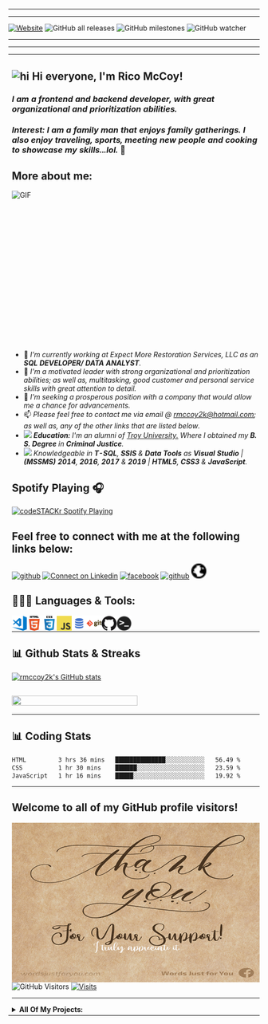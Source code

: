 <table width="100%"> 
  <tr>
      
---
---
[![Website](https://img.shields.io/website?label=Portfolio&style=for-the-badge&up_color=green&url=https%3A%2F%2Frmccoy2k.github.io%2Fportfolio%2F)](https://rmccoy2k.github.io/portfolio/) ![GitHub all releases](https://img.shields.io/github/downloads/rmccoy2k/3D-cube-box/total?logo=github&style=for-the-badge) ![GitHub milestones](https://img.shields.io/github/milestones/all/rmccoy2k/3D-cube-box?logo=github&style=for-the-badge) ![GitHub watcher](https://img.shields.io/github/watchers/rmccoy2k/3D-cube-box?logo=github&style=for-the-badge) 
<!--[![Twitter Follow](https://img.shields.io/twitter/follow/codeSTACKr?color=1DA1F2&logo=twitter&style=for-the-badge)](https://twitter.com/intent/follow?original_referer=https%3A%2F%2Fgithub.com%2FcodeSTACKr&screen_name=codeSTACKr)-->
---
---
	  
</tr>
<td width="100%">


## <img src="https://user-images.githubusercontent.com/1303154/88677602-1635ba80-d120-11ea-84d8-d263ba5fc3c0.gif" width="30px" alt="hi"> Hi everyone, I'm Rico McCoy!


### *I am a frontend and backend developer, with great organizational and prioritization abilities.*

### *Interest: I am a family man that enjoys family gatherings. I also enjoy traveling, sports, meeting new people and cooking to showcase my skills...lol.* 🤣


## More about me:

<img align="right" alt="GIF" src="https://github.com/rmccoy2k/rmccoy2k/blob/main/rmccoy2k-gif.gif?raw=true" width="500" height="320" /> 

<!--
<img align="right" alt="GIF" src="https://github.com/abhisheknaiidu/abhisheknaiidu/blob/master/code.gif?raw=true" width="500" height="320" />
-->

- 🔭 *I’m currently working at Expect More Restoration Services, LLC as an **SQL DEVELOPER/ DATA ANALYST**.*
- 💪 *I'm a motivated leader with strong organizational and prioritization abilities; as well as, multitasking, good customer and personal service skills with great attention to detail.*
- 🤔 *I’m seeking a prosperous position with a company that would allow me a chance for advancements.*
- 📫 *Please feel free to contact me via email @ rmccoy2k@hotmail.com; as well as, any of the other links that are listed below.*
- <img src="https://media.giphy.com/media/fYSnHlufseco8Fh93Z/giphy.gif" width="25"> ***Education:** I'm an alumni of <a href="https://www.troy.edu/alumni/index.html">Troy University.</a> Where I obtained my **B. S. Degree** in **Criminal Justice**.*
- <img src="https://emojis.slackmojis.com/emojis/images/1531849430/4246/blob-sunglasses.gif?1531849430" width="25"/> *Knowledgeable in **T-SQL**, **SSIS** & **Data Tools** as **Visual Studio** | **(MSSMS) 2014**, **2016**, **2017** & **2019** | **HTML5**, **CSS3** & **JavaScript**.*
<!--
- 😄 Pronouns: CoderOne, Ipenywis, islempenywis.
- ⚡ Fun fact: I play games and go to the GYM very often.
-->


## Spotify Playing 🎧

[<img src="https://now-playing-codestackr.vercel.app/api/spotify-playing" alt="codeSTACKr Spotify Playing" width="550" />](https://open.spotify.com/user/bpltz26vd7syn4ury87fm0oh8)


## Feel free to connect with me at the following links below:

[<img src='https://img.shields.io/badge/GitHub-100000?style=for-the-badge&logo=github&logoColor=white' alt='github' height='30'>](https://github.com/rmccoy2k)  [<img src='https://img.shields.io/badge/LinkedIn-0077B5?style=for-the-badge&logo=linkedin&logoColor=white' alt='Connect on Linkedin' height='30'>](https://www.linkedin.com/in/rico-mccoy-0b097116a/)  [<img src='https://img.shields.io/badge/Facebook-1877F2?style=for-the-badge&logo=facebook&logoColor=white' alt='facebook' height='30'>](https://www.facebook.com/rico.mccoy.90/)  [<img src='https://img.shields.io/badge/Microsoft_Outlook-0078D4?style=for-the-badge&logo=microsoft-outlook&logoColor=white' alt='github' height='30'>](https://rmccoy2k@hotmail.com) [<img src='https://raw.githubusercontent.com/iconic/open-iconic/master/svg/globe.svg' alt='website' height='30'>](https://rmccoy2k.github.io/portfolio/)


## 👨🏻‍💻 Languages & Tools:

<!-- Icons -->
[<img align="left" alt="Visual Studio Code" width="30px" src="https://raw.githubusercontent.com/github/explore/80688e429a7d4ef2fca1e82350fe8e3517d3494d/topics/visual-studio-code/visual-studio-code.png" />](https://rmccoy2k.github.io/portfolio/Project%20Page/projects.html)
[<img align="left" alt="HTML5" width="30px" src="https://raw.githubusercontent.com/github/explore/80688e429a7d4ef2fca1e82350fe8e3517d3494d/topics/html/html.png" />](https://rmccoy2k.github.io/portfolio/Project%20Page/projects.html)
[<img align="left" alt="CSS3" width="30px" src="https://raw.githubusercontent.com/github/explore/80688e429a7d4ef2fca1e82350fe8e3517d3494d/topics/css/css.png" />](https://rmccoy2k.github.io/portfolio/Project%20Page/projects.html)
[<img align="left" alt="JavaScript" width="30px" src="https://raw.githubusercontent.com/github/explore/80688e429a7d4ef2fca1e82350fe8e3517d3494d/topics/javascript/javascript.png" />](https://rmccoy2k.github.io/portfolio/Project%20Page/projects.html)
[<img align="left" alt="SQL" width="30px" src="https://raw.githubusercontent.com/github/explore/80688e429a7d4ef2fca1e82350fe8e3517d3494d/topics/sql/sql.png" />](https://rmccoy2k.github.io/portfolio/Project%20Page/projects.html)
[<img align="left" alt="Git" width="30px" src="https://raw.githubusercontent.com/github/explore/80688e429a7d4ef2fca1e82350fe8e3517d3494d/topics/git/git.png" />](https://github.com/rmccoy2k)
[<img align="left" alt="GitHub" width="30px" src="https://raw.githubusercontent.com/github/explore/78df643247d429f6cc873026c0622819ad797942/topics/github/github.png" />](https://github.com/rmccoy2k)
[<img align="left" alt="Terminal" width="30px" src="https://raw.githubusercontent.com/github/explore/80688e429a7d4ef2fca1e82350fe8e3517d3494d/topics/terminal/terminal.png" />]("")


<!--## Badges  

<a href='https://archiveprogram.github.com/'><img src='https://raw.githubusercontent.com/acervenky/animated-github-badges/master/assets/acbadge.gif' width='35' height='35'></a> <a href='https://docs.github.com/en/developers'><img src='https://raw.githubusercontent.com/acervenky/animated-github-badges/master/assets/devbadge.gif' width='35' height='35'></a> <a href='https://github.com/pricing'><img src='https://raw.githubusercontent.com/acervenky/animated-github-badges/master/assets/pro.gif' width='35' height='35'></a> <a href='https://stars.github.com/'><img src='https://raw.githubusercontent.com/acervenky/animated-github-badges/master/assets/starbadge.gif' width='35' height='35'></a> <a href='https://docs.github.com/en/github/supporting-the-open-source-community-with-github-sponsors'><img src='https://raw.githubusercontent.com/acervenky/animated-github-badges/master/assets/sponsorbadge.gif' width='35' height='35'></a>-->

<br >

---


## 📊 Github Stats & Streaks

[![rmccoy2k's GitHub stats](https://github-readme-stats.vercel.app/api?username=rmccoy2k&show_icons=true&hide_border=true)](https://github.com/rmccoy2k/github-readme-stats) 
	  
##

<img  src="https://github-readme-streak-stats.herokuapp.com/?user=rmccoy2k&theme=true&hide_border=true" width="71%" height="71%" >



---


## 📊 Coding Stats

<!--START_SECTION:waka-->
```text
HTML         3 hrs 36 mins   ██████████████░░░░░░░░░░░   56.49 % 
CSS          1 hr 30 mins    ██████░░░░░░░░░░░░░░░░░░░   23.59 % 
JavaScript   1 hr 16 mins    █████░░░░░░░░░░░░░░░░░░░░   19.92 % 
```
<!--END_SECTION:waka-->

---

<!---------------------------------
GitHub Profile Visitors Info & Code
---------------------------------->

<!-- Docs
How to use?

If you know how to add picture in markdown, then you are good to go.

All you have to do is to add below markdown markup to your markdown content:

![GitHub-visitors](https://GitHub-visitor-badge.glitch.me/badge?page_id=page.id)
                
          
In which, the url parameter page_id is REQUIRED, please use the unique string to best represent your page.

I recommend you to follow page_id rules below:

For README.md file, use ${your.username}.${your.repo.id}, https://visitor-badge.glitch.me/badge?page_id=jwenjian.visitor-badge for example.

For Issue body, use ${your.username}.${your.repo.id}.issue.${issue.id}, https://visitor-badge.glitch.me/badge?page_id=jwenjian.visitor-badge.issue.1 for example.

...or any other markdown content, please give an unique string to distinguish -->


## Welcome to all of my GitHub profile visitors! 

<img align="right" alt="GIF" src="https://github.com/rmccoy2k/rmccoy2k/blob/main/rmccoy2k-gif-2.gif?raw=true" width="500" height="320" />

![GitHub Visitors](https://GitHub%20visitor-badge.glitch.me/badge?page_id=${rmccoy2k}.${rmccoy2k.repo.id}.issue.${issue.id},GitHub%20visitor-badge.issue.1)
[![Visits](https://komarev.com/ghpvc/?username=rmccoy2k&logo=GitHub&label=GitHub%20Visitors&color=336699&logoColor=white&style=flat-square)](https://github.com/rmccoy2k)

---


<!-- Additional Info -->

<details>
<summary>
<h><b>All Of My Projects:</h></b>
</summary>
	
## **COMING SOON!**


<!--
I love sharing knowledge and putting tutorials, courses and posts together for helping other developers, and tjat's why CoderOne Youtube Channel exists!

#### What is CoderOne?

CoderOne is a youtube channel for learning Web/Mobile development, coding and design. Including new technologies and frameworks and anything really related to development world.
-->
</details>


<!--
<details>
<summary>
All Of My Projects:
</summary>
	
<br >

<table>
  <thead align="center">
    <tr border: none;>
      <td><b>🎁 Projects</b></td>
      <td><b>⭐ Stars</b></td>
      <td><b>📚 Forks</b></td>
      <td><b>🛎 Issues</b></td>
      <td><b>📬 Pull requests</b></td>
    </tr>
  </thead>
  <tbody>
    <tr>
      <td><a href="https://github.com/thmsgbrt/react-simple-pull-to-refresh"><b>React PullToRefresh component</b></a></td>
      <td><img alt="Stars" src="https://img.shields.io/github/stars/thmsgbrt/react-simple-pull-to-refresh?style=flat-square&labelColor=343b41"/></td>
      <td><img alt="Forks" src="https://img.shields.io/github/forks/thmsgbrt/react-simple-pull-to-refresh?style=flat-square&labelColor=343b41"/></td>
      <td><img alt="Issues" src="https://img.shields.io/github/issues/thmsgbrt/react-simple-pull-to-refresh?style=flat-square&labelColor=343b41"/></td>
      <td><img alt="Pull Requests" src="https://img.shields.io/github/issues-pr/thmsgbrt/react-simple-pull-to-refresh?style=flat-square&labelColor=343b41"/></td>
    </tr>
	  <tr>
      <td><a href="https://github.com/thmsgbrt/Chrome-Extension-with-React-and-Typescript-Starter-Pack"><b>Typescript & React Chrome Extension Starter</b></a></td>
      <td><img alt="Stars" src="https://img.shields.io/github/stars/thmsgbrt/Chrome-Extension-with-React-and-Typescript-Starter-Pack?style=flat-square&labelColor=343b41"/></td>
      <td><img alt="Forks" src="https://img.shields.io/github/forks/thmsgbrt/Chrome-Extension-with-React-and-Typescript-Starter-Pack?style=flat-square&labelColor=343b41"/></td>
      <td><img alt="Issues" src="https://img.shields.io/github/issues/thmsgbrt/Chrome-Extension-with-React-and-Typescript-Starter-Pack?style=flat-square&labelColor=343b41"/></td>
      <td><img alt="Pull Requests" src="https://img.shields.io/github/issues-pr/thmsgbrt/Chrome-Extension-with-React-and-Typescript-Starter-Pack?style=flat-square&labelColor=343b41"/></td>
    </tr>
    <tr>
      <td><a href="https://github.com/thmsgbrt/nodejs-typescript-express-apollo-graphql-starter"><b>NodeJs Express TypeScript GraphQL Starter</b></a></td>
      <td><img alt="Stars" src="https://img.shields.io/github/stars/thmsgbrt/nodejs-typescript-express-apollo-graphql-starter?style=flat-square&labelColor=343b41"/></td>
      <td><img alt="Forks" src="https://img.shields.io/github/forks/thmsgbrt/nodejs-typescript-express-apollo-graphql-starter?style=flat-square&labelColor=343b41"/></td>
      <td><img alt="Issues" src="https://img.shields.io/github/issues/thmsgbrt/nodejs-typescript-express-apollo-graphql-starter?style=flat-square&labelColor=343b41"/></td>
      <td><img alt="Pull Requests" src="https://img.shields.io/github/issues-pr/thmsgbrt/nodejs-typescript-express-apollo-graphql-starter?style=flat-square&labelColor=343b41"/></td>
    </tr>
  </tbody>
</table>
</details> 
-->

<!--START_SECTION:activity-->

<!-- Markdown Tips:

To bolden the text, wrap it with two asterisks (*) (**word**)
To italisize the text, wrap it with one asterisk (*) (*word*)
To strikethrough the text, wrap it with two tildes (~) (~~word~~)
To make a link, place the link text in brackets and the url in parentheses ([link](http://example.com))
To make an example icon image, place an !, the alt text in brackets, and the url in parentheses (![github](/images/icon.png)) -->

<!--
**rmccoy2k/rmccoy2k** is a ✨ _special_ ✨ repository because its `README.md` (this file) appears on your GitHub profile.

Here are some ideas to get you started:

- 🔭 I’m currently working on ...
- 🌱 I’m currently learning ...
- 👯 I’m looking to collaborate on ...
- 🤔 I’m looking for help with ...
- 💬 Ask me about ...
- 📫 How to reach me: ...
- 😄 Pronouns: ...
- ⚡ Fun fact: ...
-->
	  
[//]: <> (The `&nbsp;` is to have Aphelion take up more space)
